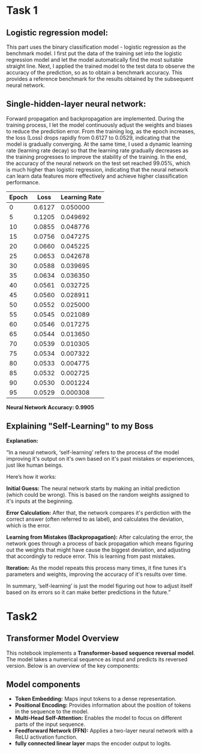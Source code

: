# Task 1
## Logistic regression model:

This part uses the binary classification model - logistic regression as the benchmark model. I first put the data of the training set into the logistic regression model and let the model automatically find the most suitable straight line. Next, I applied the trained model to the test data to observe the accuracy of the prediction, so as to obtain a benchmark accuracy. This provides a reference benchmark for the results obtained by the subsequent neural network.

## Single-hidden-layer neural network:

Forward propagation and backpropagation are implemented. During the training process, I let the model continuously adjust the weights and biases to reduce the prediction error. From the training log, as the epoch increases, the loss (Loss) drops rapidly from 0.6127 to 0.0529, indicating that the model is gradually converging. At the same time, I used a dynamic learning rate (learning rate decay) so that the learning rate gradually decreases as the training progresses to improve the stability of the training. In the end, the accuracy of the neural network on the test set reached 99.05%, which is much higher than logistic regression, indicating that the neural network can learn data features more effectively and achieve higher classification performance.

| Epoch | Loss  | Learning Rate |
|-------|-------|--------------|
| 0     | 0.6127 | 0.050000 |
| 5     | 0.1205 | 0.049692 |
| 10    | 0.0855 | 0.048776 |
| 15    | 0.0756 | 0.047275 |
| 20    | 0.0660 | 0.045225 |
| 25    | 0.0653 | 0.042678 |
| 30    | 0.0588 | 0.039695 |
| 35    | 0.0634 | 0.036350 |
| 40    | 0.0561 | 0.032725 |
| 45    | 0.0560 | 0.028911 |
| 50    | 0.0552 | 0.025000 |
| 55    | 0.0545 | 0.021089 |
| 60    | 0.0546 | 0.017275 |
| 65    | 0.0544 | 0.013650 |
| 70    | 0.0539 | 0.010305 |
| 75    | 0.0534 | 0.007322 |
| 80    | 0.0533 | 0.004775 |
| 85    | 0.0532 | 0.002725 |
| 90    | 0.0530 | 0.001224 |
| 95    | 0.0529 | 0.000308 |

**Neural Network Accuracy: 0.9905**


## Explaining "Self-Learning" to my Boss

**Explanation:**

“In a neural network, ‘self-learning’ refers to the process of the model improving it's output on it's own based on it's past mistakes or experiences, just like human beings. 

Here’s how it works:

**Initial Guess:** The neural network starts by making an initial prediction (which could be wrong). This is based on the random weights assigned to it's inputs at the beginning.

**Error Calculation:** After that, the network compares it's perdiction with the correct answer (often referred to as label), and calculates the deviation, which is the error. 

**Learning from Mistakes (Backpropagation):** After calculating the error, the network goes through a process of back propagation which means figuring out the weights that might have cause the biggest deviation, and adjusting that accordingly to reduce error. This is learning from past mistakes.

**Iteration:** As the model repeats this process many times, it fine tunes it's parameters and weights, improving the accuracy of it's results over time. 

In summary, ‘self-learning’ is just the model figuring out how to adjust itself based on its errors so it can make better predictions in the future.”


# Task2
## Transformer Model Overview

This notebook implements a **Transformer-based sequence reversal model**. The model takes a numerical sequence as input and predicts its reversed version. Below is an overview of the key components:

## Model components
- **Token Embedding:** Maps input tokens to a dense representation.
- **Positional Encoding:** Provides information about the position of tokens in the sequence to the model.
- **Multi-Head Self-Attention:** Enables the model to focus on different parts of the input sequence.
- **Feedforward Network (FFN):** Applies a two-layer neural network with a ReLU activation function.
- **fully connected linear layer** maps the encoder output to logits.
